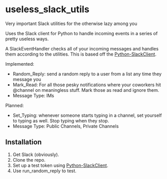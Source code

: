 # useless_slack_utils
Very important Slack utilities for the otherwise lazy among you

Uses the Slack client for Python to handle incoming events in a series of pretty useless ways.

A SlackEventHandler checks all of your incoming messages and handles them according to the utilities. This is based off the [Python-SlackClient](https://slackapi.github.io/python-slackclient/index.html).

Implemented:
  - Random_Reply: send a random reply to a user from a list any time they message you
  - Mark_Read: For all those pesky notifications where your coworkers hit @channel on meaningless stuff. Mark those as read and ignore them.
  - Message Type: IMs
  
Planned:
  - Set_Typing: whenever someone starts typing in a channel, set yourself to typing as well. Stop typing when they stop.
  - Message Type: Public Channels, Private Channels

## Installation

1. Get Slack (obviously).
2. Clone the repo.
3. Set up a test token using [Python-SlackClient](https://slackapi.github.io/python-slackclient/auth.html#test-tokens).
4. Use run_random_reply to test.
